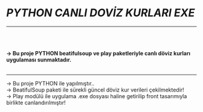 # ***PYTHON CANLI DOVİZ KURLARI EXE***

<hr>
<br><br>

<b>-> Bu proje PYTHON beatifulsoup ve play paketleriyle canlı döviz kurları uygulaması sunmaktadır. </b>
<br><br><hr>

-> Bu proje PYTHON ile yapılmıştır..<br>
-> BeatifulSoup paketi ile sürekli güncel döviz kur verileri çekilmektedir!<br>
-> Play modülü ile uygulama .exe dosyası haline getirilip front tasarımıyla birlikte canlandırılmıştır!
<br>



